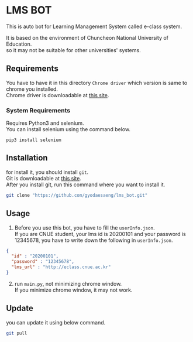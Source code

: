# LMS BOT

This is auto bot for Learning Management System called e-class system.

It is based on the environment of Chuncheon National University of Education.  
so it may not be suitable for other universities' systems.

## Requirements

You have to have it in this directory `Chrome driver` which version is same to chrome you installed.  
Chrome driver is downloadable at [this site](https://chromedriver.chromium.org/downloads).

### System Requirements

Requires Python3 and selenium.  
You can install selenium using the command below.
```
pip3 install selenium
```

## Installation

for install it, you should install `git`.  
Git is downloadable at [this site](https://git-scm.com/downloads).  
After you install git, run this command where you want to install it. 
```bash
git clone "https://github.com/gyodaesaeng/lms_bot.git"
```

## Usage

1. Before you use this bot, you have to fill the `userInfo.json`.  
If you are CNUE student, your lms id is 20200101 and your password is 12345678, you have to write down the following in `userInfo.json`.
```json
{
  "id" : "20200101",
  "password" : "12345678",
  "lms_url" : "http://eclass.cnue.ac.kr"
}
```

2. run `main.py`, not minimizing chrome window.  
   If you minimize chrome window, it may not work.
   
## Update

you can update it using below command.
```bash
git pull
```